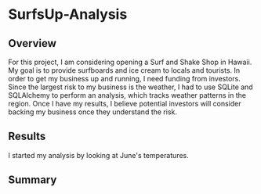 # SurfsUp-Analysis

## Overview
For this project, I am considering opening a Surf and Shake Shop in Hawaii. My goal is to provide surfboards and ice cream to locals and tourists. In order to get my business up and running, I need funding from investors. Since the largest risk to my business is the weather, I had to use SQLite and SQLAlchemy to perform an analysis, which tracks weather patterns in the region. Once I have my results, I believe potential investors will consider backing my business once they understand the risk. 


## Results
I started my analysis by looking at June's temperatures.





## Summary

